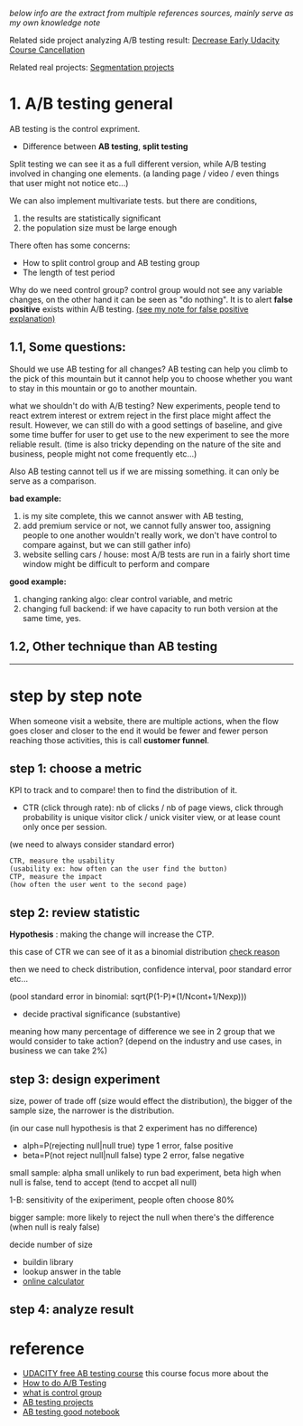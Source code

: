 *below info are the extract from multiple 
references sources, mainly serve as my own knowledge note*

Related side project analyzing A/B testing result: [Decrease Early Udacity Course Cancellation](../SildeProject/UnacityCourseCancelation/UnacityCourseCancelation.py)

Related real projects: [Segmentation projects](../RealProject/segmentation_logic.md)

# 1. A/B testing general

AB testing is the control expriment.

* Difference between **AB testing**, **split testing**

Split testing we can see it as a full different version, while A/B testing involved
in changing one elements. (a landing page / video / even things that user might not 
notice etc...)

We can also implement multivariate tests. but there are conditions,
1. the results are statistically significant
2. the population size must be large enough 

There often has some concerns:
* How to split control group and AB testing group
* The length of test period

Why do we need control group? control group would not see any variable changes,
on the other hand it can be seen as "do nothing". It is to alert **false positive**
exists within A/B testing. [(see my note for false positive 
explanation)](../DSConcept/recall_precision.md)

## 1.1, Some questions:

Should we use AB testing for all changes? AB testing can help you climb to the 
pick of this mountain but it cannot help you to choose whether you want to stay
in this mountain or go to another mountain.

what we shouldn't do with A/B testing? New experiments, people tend to react extrem 
interest or extrem reject in the first place might affect the result. However, we can 
still do with a good settings of baseline, and give some time buffer for user to get use
to the new experiment to see the more reliable result. (time is also tricky depending
on the nature of the site and business, people might not come frequently etc...)

Also AB testing cannot tell us if we are missing something. it can only be serve as a 
comparison. 

**bad example:**
1. is my site complete, this we cannot answer with AB testing, 
2. add premium service or not, we cannot fully answer too, assigning people to one
another wouldn't really work, we don't have control to compare against, but we can still gather info)
3. website selling cars / house: most A/B tests are run in a fairly short 
time window might be difficult to perform and compare

**good example:**
1. changing ranking algo: clear control variable, and metric
2. changing full backend: if we have capacity to run both version at the same time, yes.

## 1.2, Other technique than AB testing


-----------------------

# step by step note

When someone visit a website, there are multiple actions, when the flow 
goes closer and closer to the end it would be fewer and fewer person reaching 
those activities, this is call **customer funnel**.

## step 1: choose a metric

KPI to track and to compare! then to find the distribution of it.

* CTR (click through rate): nb of clicks / nb of page views, click through 
probability is unique visitor click / unick visiter view, or at lease count
only once per session.

(we need to always consider standard error)

```
CTR, measure the usability 
(usability ex: how often can the user find the button)
CTP, measure the impact
(how often the user went to the second page)
```

## step 2: review statistic

**Hypothesis** : making the change will increase the CTP.

this case of CTR we can see of it as a binomial distribution 
[check reason](../Statistic/Distributions.md)

then we need to check distribution, confidence interval, poor standard error etc...

(pool standard error in binomial: sqrt(P(1-P)*(1/Ncont+1/Nexp)))

* decide practival significance (substantive)

meaning how many percentage of difference we see in 2 group that we would 
consider to take action? (depend on the industry and use cases, 
in business we can take 2%)

## step 3: design experiment

size, power of trade off (size would effect the distribution), the bigger of 
the sample size, the narrower is the distribution.

(in our case null hypothesis is that 2 experiment has no difference)

* alph=P(rejecting null|null true)  type 1 error, false positive
* beta=P(not reject null|null false)  type 2 error, false negative

small sample: alpha small unlikely to run bad experiment, beta high when null is false, tend to accept (tend to accpet all null)

1-B: sensitivity of the exiperiment, people often choose 80%

bigger sample: more likely to reject the null when there's the difference (when null is realy false)

decide number of size
* buildin library
* lookup answer in the table
* [online calculator](https://www.evanmiller.org/ab-testing/sample-size.html)

## step 4: analyze result



# reference
* [UDACITY free AB testing course](https://www.udacity.com/course/ab-testing--ud257)
    this course focus more about the 
* [How to do A/B Testing](https://www.crazyegg.com/blog/ab-testing/)
* [what is control group](https://clevertap.com/blog/what-is-a-control-group/)
* [AB testing projects](https://github.com/baumanab/udacity_ABTesting#summary)
* [AB testing good notebook](https://www.kaggle.com/tammyrotem/ab-tests-with-python/notebook)